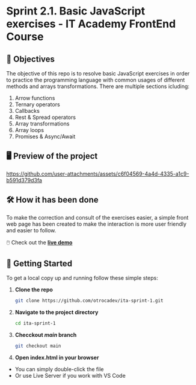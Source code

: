# Sprint 2.1. Basic JavaScript exercises - IT Academy FrontEnd Course

## 🎯 Objectives

The objective of this repo is to resolve basic JavaScript exercises in order to practice the programming language with common usages of different methods and arrays transformations. There are multiple sections icluding:
1. Arrow functions
2. Ternary operators
3. Callbacks
4. Rest & Spread operators
5. Array transformations
6. Array loops
7. Promises & Async/Await

## 🖥️ Preview of the project

https://github.com/user-attachments/assets/c6f04569-4a4d-4335-a1c9-b591d379d3fa

## 🛠️ How it has been done

To make the correction and consult of the exercises easier, a simple front web page has been created to make the interaction is more user friendly and easier to follow.

🖱️ Check out the [**live demo**](https://ita-sprint-2-js-exercises.vercel.app/)

## 🚀 Getting Started

To get a local copy up and running follow these simple steps:

1. **Clone the repo**
   ```bash
   git clone https://github.com/otrocadev/ita-sprint-1.git
   ```
2. **Navigate to the project directory**
   ```bash
   cd ita-sprint-1
   ```
3. **Checckout *main* branch**
   ```bash
   git checkout main
   ```
4.	**Open index.html in your browser**
-	You can simply double-click the file
-	Or use Live Server if you work with VS Code

